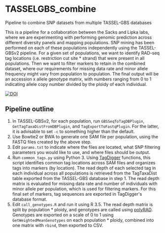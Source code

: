 # TASSELGBS_combine
Pipeline to combine SNP datasets from multiple TASSEL-GBS databases

This is a pipeline for a collaboration between the Sacks and Lipka labs, where we are
experimenting with performing genomic prediction across different diversity panels and
mapping populations.  SNP mining has been performed on each of these populations
independently using the TASSEL-GBSv2 pipeline.  For a given set of populations, we want
to identify RAD-seq tag locations (i.e. restriction cut site * strand) that were present
in all populations.  Then we want to filter markers to retain in the combined dataset,
where our requirements for missing data rate and minor allele frequency might vary from
population to population.  The final output will be an accession x allele genotype matrix,
with numbers ranging from 0 to 1 indicating allele copy number divided by the ploidy of
each individual.

[![DOI](https://zenodo.org/badge/162745333.svg)](https://zenodo.org/badge/latestdoi/162745333)

## Pipeline outline

1. In TASSEL-GBSv2, for each population, run `GBSSeqToTagDBPlugin`,
`GetTagTaxaDistFromDBPlugin`, and `TagExportToFastqPlugin`.
For the latter, it is advisable to set `-c` to something higher than the default.
2. Use Bowtie2 or BWA to generate one SAM file per population, using the FASTQ files created
by the above step.
3. Edit `params.txt` to indicate where the files are located, what SNP filtering
parameters you would like to use, and where files should be output.
4. Run `common_tags.py` using Python 3. Using [TagDigger](https://github.com/lvclark/TagDigger)
functions, this script identifies common tag locations across SAM files and
organizes tags into markers (by location).  The read depth of each selected tag
in each individual across all populations is retrieved from the TagTaxaDist table
exported from the TASSEL-GBS database in step 1.  The read depth matrix is
evaluated for missing data rate and number of individuals with minor allele per
population, which is used for filtering markers. For this final set of markers,
tag sequences are exported in TagDigger's database format.
5. Edit `call_genotypes.R` and run it using R 3.5. The read depth matrix is split by
population * ploidy, and genotypes are called using
[polyRAD](https://github.com/lvclark/polyRAD). Genotypes are exported on a scale
of 0 to 1 using `GetWeightedMeanGenotypes` on each
population * ploidy, combined into one matrix with `rbind`, then exported to CSV.
